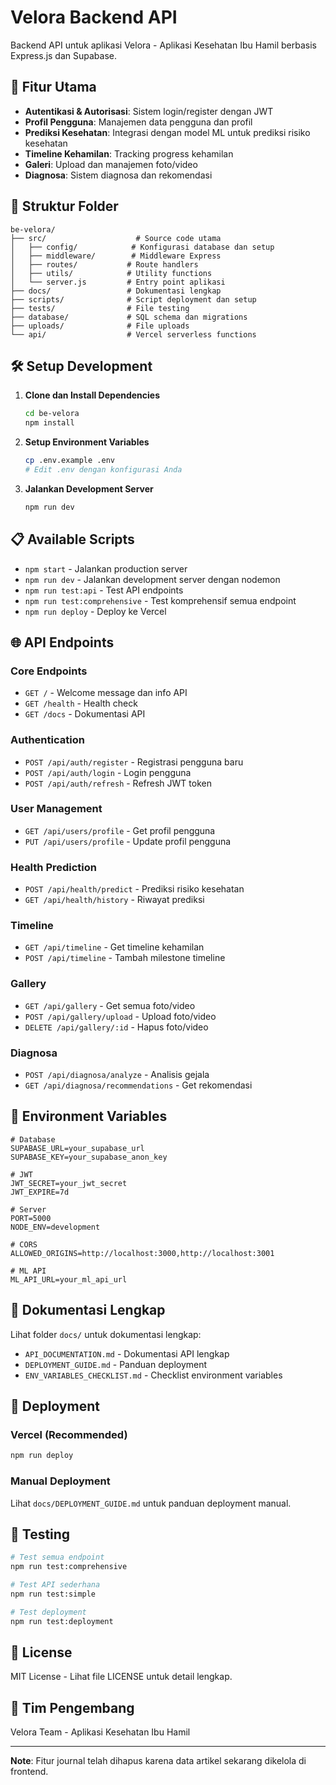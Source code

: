 # Velora Backend API

Backend API untuk aplikasi Velora - Aplikasi Kesehatan Ibu Hamil berbasis Express.js dan Supabase.

## 🚀 Fitur Utama

- **Autentikasi & Autorisasi**: Sistem login/register dengan JWT
- **Profil Pengguna**: Manajemen data pengguna dan profil
- **Prediksi Kesehatan**: Integrasi dengan model ML untuk prediksi risiko kesehatan
- **Timeline Kehamilan**: Tracking progress kehamilan
- **Galeri**: Upload dan manajemen foto/video
- **Diagnosa**: Sistem diagnosa dan rekomendasi

## 📁 Struktur Folder

```
be-velora/
├── src/                    # Source code utama
│   ├── config/            # Konfigurasi database dan setup
│   ├── middleware/        # Middleware Express
│   ├── routes/           # Route handlers
│   ├── utils/            # Utility functions
│   └── server.js         # Entry point aplikasi
├── docs/                 # Dokumentasi lengkap
├── scripts/              # Script deployment dan setup
├── tests/                # File testing
├── database/             # SQL schema dan migrations
├── uploads/              # File uploads
└── api/                  # Vercel serverless functions
```

## 🛠️ Setup Development

1. **Clone dan Install Dependencies**

   ```bash
   cd be-velora
   npm install
   ```

2. **Setup Environment Variables**

   ```bash
   cp .env.example .env
   # Edit .env dengan konfigurasi Anda
   ```

3. **Jalankan Development Server**
   ```bash
   npm run dev
   ```

## 📋 Available Scripts

- `npm start` - Jalankan production server
- `npm run dev` - Jalankan development server dengan nodemon
- `npm run test:api` - Test API endpoints
- `npm run test:comprehensive` - Test komprehensif semua endpoint
- `npm run deploy` - Deploy ke Vercel

## 🌐 API Endpoints

### Core Endpoints

- `GET /` - Welcome message dan info API
- `GET /health` - Health check
- `GET /docs` - Dokumentasi API

### Authentication

- `POST /api/auth/register` - Registrasi pengguna baru
- `POST /api/auth/login` - Login pengguna
- `POST /api/auth/refresh` - Refresh JWT token

### User Management

- `GET /api/users/profile` - Get profil pengguna
- `PUT /api/users/profile` - Update profil pengguna

### Health Prediction

- `POST /api/health/predict` - Prediksi risiko kesehatan
- `GET /api/health/history` - Riwayat prediksi

### Timeline

- `GET /api/timeline` - Get timeline kehamilan
- `POST /api/timeline` - Tambah milestone timeline

### Gallery

- `GET /api/gallery` - Get semua foto/video
- `POST /api/gallery/upload` - Upload foto/video
- `DELETE /api/gallery/:id` - Hapus foto/video

### Diagnosa

- `POST /api/diagnosa/analyze` - Analisis gejala
- `GET /api/diagnosa/recommendations` - Get rekomendasi

## 🔧 Environment Variables

```env
# Database
SUPABASE_URL=your_supabase_url
SUPABASE_KEY=your_supabase_anon_key

# JWT
JWT_SECRET=your_jwt_secret
JWT_EXPIRE=7d

# Server
PORT=5000
NODE_ENV=development

# CORS
ALLOWED_ORIGINS=http://localhost:3000,http://localhost:3001

# ML API
ML_API_URL=your_ml_api_url
```

## 📖 Dokumentasi Lengkap

Lihat folder `docs/` untuk dokumentasi lengkap:

- `API_DOCUMENTATION.md` - Dokumentasi API lengkap
- `DEPLOYMENT_GUIDE.md` - Panduan deployment
- `ENV_VARIABLES_CHECKLIST.md` - Checklist environment variables

## 🚀 Deployment

### Vercel (Recommended)

```bash
npm run deploy
```

### Manual Deployment

Lihat `docs/DEPLOYMENT_GUIDE.md` untuk panduan deployment manual.

## 🧪 Testing

```bash
# Test semua endpoint
npm run test:comprehensive

# Test API sederhana
npm run test:simple

# Test deployment
npm run test:deployment
```

## 📝 License

MIT License - Lihat file LICENSE untuk detail lengkap.

## 👥 Tim Pengembang

Velora Team - Aplikasi Kesehatan Ibu Hamil

---

**Note**: Fitur journal telah dihapus karena data artikel sekarang dikelola di frontend.

